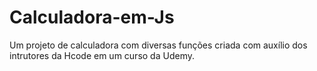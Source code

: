 # Calculadora-em-Js
 
Um projeto de calculadora com diversas funções criada com auxílio dos intrutores da Hcode em um curso da Udemy.
